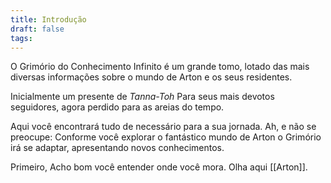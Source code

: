 ```yaml
---
title: Introdução
draft: false
tags:
---
```


O Grimório do Conhecimento Infinito é um grande tomo, lotado das mais diversas informações sobre o mundo de Arton e os seus residentes.

Inicialmente um presente de *Tanna-Toh* Para seus mais devotos seguidores, agora perdido para as areias do tempo.

Aqui você encontrará tudo de necessário para a sua jornada. Ah, e não se preocupe: Conforme você explorar o fantástico mundo de Arton o Grimório irá se adaptar, apresentando novos conhecimentos.

Primeiro, Acho bom você entender onde você mora. Olha aqui [[Arton]].